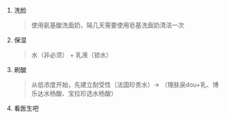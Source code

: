 1. 洗脸

   > 使用氨基酸洗面奶，隔几天需要使用皂基洗面奶清洁一次

2. 保湿

   > 水（非必须） + 乳液（锁水）

3. 刷酸

   > 从低浓度开始，先建立耐受性（法国珍贵水）-> （理肤泉dou+乳、博乐达水杨酸、宝拉珍选水杨酸）

4. 看医生吧




